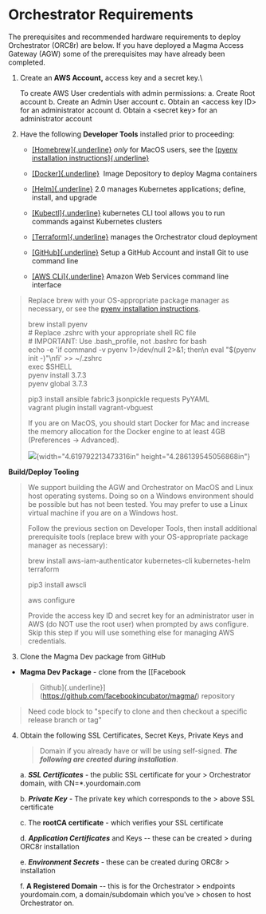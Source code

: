 # Orchestrator Requirements

The prerequisites and recommended hardware requirements to deploy
Orchestrator (ORC8r) are below. If you have deployed a Magma Access
Gateway (AGW) some of the prerequisites may have already been completed.

1.  Create an **AWS Account,** access key and a secret key.\
    
    To create AWS User credentials with admin permissions:
    a.  Create Root account
    b.  Create an Admin User account
    c.  Obtain an \<access key ID\> for an administrator account
    d.  Obtain a \<secret key\> for an administrator account


2.  Have the following **Developer Tools** installed prior to proceeding:

    -   [[Homebrew]{.underline}](https://brew.sh/) *only* for MacOS users, see the [[pyenv installation
        instructions]{.underline}](https://github.com/pyenv/pyenv#installation)

    -   [[Docker]{.underline}](https://www.docker.com/)  Image Depository to deploy Magma containers

    -   [[Helm]{.underline}](https://helm.sh/) 2.0 manages Kubernetes applications; define, install, and upgrade

    -   [[Kubectl]{.underline}](https://kubernetes.io/docs/tasks/tools/install-kubectl/)
        kubernetes CLI tool allows you to run commands against Kubernetes clusters

    -   [[Terraform]{.underline}](https://www.terraform.io/downloads.html) manages the Orchestrator cloud deployment

    -   [[GitHub]{.underline}](https://help.github.com/en/github/getting-started-with-github/set-up-git)
        Setup a GitHub Account and install Git to use command line

    -   [[AWS CLi]{.underline}](https://aws.amazon.com/cli/) Amazon Web Services command line interface

> Replace brew with your OS-appropriate package manager as necessary, or
> see the [pyenv installation
> instructions](https://github.com/pyenv/pyenv#installation).
>
> brew install pyenv\
> \# Replace .zshrc with your appropriate shell RC file\
> \# IMPORTANT: Use .bash\_profile, not .bashrc for bash\
> echo -e \'if command -v pyenv 1\>/dev/null 2\>&1; then\\n eval
> \"\$(pyenv init -)\"\\nfi\' \>\> \~/.zshrc\
> exec \$SHELL\
> pyenv install 3.7.3\
> pyenv global 3.7.3
>
> pip3 install ansible fabric3 jsonpickle requests PyYAML\
> vagrant plugin install vagrant-vbguest
>
> If you are on MacOS, you should start Docker for Mac and increase the
> memory allocation for the Docker engine to at least 4GB (Preferences
> -\> Advanced).
>
> ![](media/image3.png){width="4.619792213473316in"
> height="4.286139545056868in"}

**Build/Deploy Tooling**

> We support building the AGW and Orchestrator on MacOS and Linux host
> operating systems. Doing so on a Windows environment should be
> possible but has not been tested. You may prefer to use a Linux
> virtual machine if you are on a Windows host.
>
> Follow the previous section on Developer Tools, then install
> additional prerequisite tools (replace brew with your OS-appropriate
> package manager as necessary):
>
> brew install aws-iam-authenticator kubernetes-cli kubernetes-helm
> terraform
>
> pip3 install awscli
>
> aws configure
>
> Provide the access key ID and secret key for an administrator user in
> AWS (do NOT use the root user) when prompted by aws configure. Skip
> this step if you will use something else for managing AWS credentials.

3.  Clone the Magma Dev package from GitHub

-   **Magma Dev Package** - clone from the [[Facebook
    > Github]{.underline}](https://github.com/facebookincubator/magma/)
    > repository

> Need code block to "specify to clone and then checkout a specific
> release branch or tag"

4.  Obtain the following SSL Certificates, Secret Keys, Private Keys and
    > Domain if you already have or will be using self-signed. ***The
    > following are created during installation***.

    a.  ***SSL Certificates*** - the public SSL certificate for your
        > Orchestrator domain, with CN=\*.yourdomain.com

    b.  ***Private Key*** - The private key which corresponds to the
        > above SSL certificate

    c.  The **rootCA certificate** - which verifies your SSL certificate

    d.  ***Application Certificates*** and Keys -- these can be created
        > during ORC8r installation

    e.  ***Environment Secrets*** - these can be created during ORC8r
        > installation

    f.  **A Registered Domain** -- this is for the Orchestrator
        > endpoints yourdomain.com, a domain/subdomain which you\'ve
        > chosen to host Orchestrator on.
